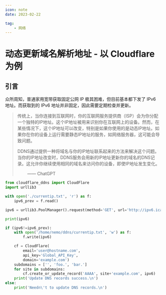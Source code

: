```yaml
---
icon: note
date: 2023-02-22

tag:
    - 网络
---
```


# 动态更新域名解析地址 - 以 Cloudflare 为例

<decl aigc=1 incomp=1 trans=1 />

## 引言

众所周知，普通家用宽带获取固定公网 IP 极其困难，但目前基本都下发了 IPv6 地址。而获取到的 IPv6 地址并非固定，因此需要定期检查并更新。

> 传统上，当你连接到互联网时，你的互联网服务提供商（ISP）会为你分配一个独特的IP地址。这个IP地址被用来识别你在互联网上的设备。然而，在某些情况下，这个IP地址可以改变，特别是如果你使用的是动态IP地址。如果你在你的设备上运行需要静态IP地址的服务，如网络服务器，这可能会导致问题。
>
> DDNS通过提供一种将域名与你的IP地址联系起来的方法来解决这个问题。当你的IP地址改变时，DDNS服务会用新的IP地址更新你的域名的DNS记录。这允许你继续使用相同的域名来访问你的设备，即使IP地址发生变化。
>
> &emsp;&emsp; —— ChatGPT

```python {21}
from cloudflare_ddns import CloudFlare
import urllib3

with open('./currentip.txt', 'r') as f:
    ipv6_prev = f.read()

ipv6 = urllib3.PoolManager().request(method='GET', url='http://ipv6.icanhazip.com').data.decode().rstrip()

print(ipv6)

if (ipv6!=ipv6_prev):
    with open('/home/nemo/ddns/currentip.txt', 'w') as f:
        f.write(ipv6)

    cf = CloudFlare(
        email='user@hostname.com',
        api_key='Global_API_Key',
        domain='example.com')
    subdomains = ['', 'foo.', 'bar.']
    for site in subdomains:
        cf.create_or_update_record('AAAA', site+'example.com', ipv6)
    print('Update DNS records success.\n')
else:
    print('Needn\'t to update DNS records.\n')
```
